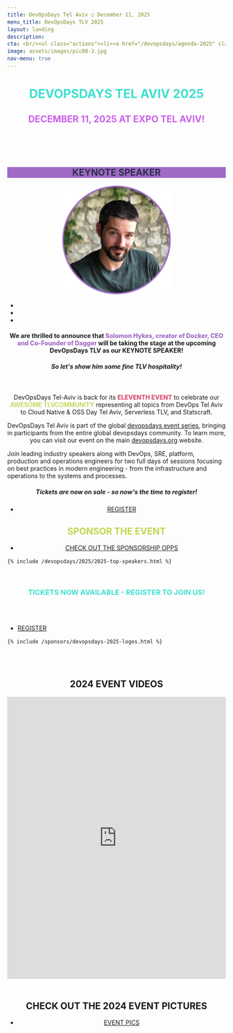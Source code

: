 ```yaml
---
title: DevOpsDays Tel Aviv ○ December 11, 2025 
menu_title: DevOpsDays TLV 2025
layout: landing
description: 
cta: <br/><ul class="actions"><li><a href="/devopsdays/agenda-2025" class="button fit" target="_blank"> VIEW AGENDA</a></li></ul><ul class="actions"><li><a href="https://rtfmp.lease/devopsdaystlv-2025-tix" class="button special fit" target="_blank"> REGISTER</a></li></ul>
image: assets/images/pic08-3.jpg
nav-menu: true
---
```


<!-- Main -->
<div id="main">
<!-- One -->
<div class="inner">
    <div class="row">
    <div class="box" style="width: 100%; text-align: center;">
    <h1 style="text-transform: uppercase; color: turquoise;">DEVOPSDAYS TEL AVIV 2025</h1>
    <h2 style="text-transform: uppercase; color:rgb(201, 97, 236);">December 11, 2025 at Expo Tel Aviv!</h2>
<br/>      
</div>
        <br />
        </div>
        <br/>
<a id="keynote"></a>
    <div class="row">
    <div class="box" style="width: 100%; background-color: #A06AC6;"><h2 style="color: #2a2f4a; text-transform: uppercase; text-align: center;"><span class="icon fa-star"></span> KEYNOTE SPEAKER <span class="icon fa-star"></span></h2></div>
    <div class="box" style="width: 100%; text-align: center;">
    <img src="/assets/images/speakers/solomon-hykes.png" width="250px">
    <ul class="icons"><li><a href="https://x.com/solomonstre" target="_blank" class="icon fa-twitter"><span class="label"></span></a></li><li><a href="https://www.linkedin.com/in/solomonhykes/" target="_blank" class="icon fa-linkedin"><span class="label"></span></a></li><li><a href="https://github.com/shykes" target="_blank" class="icon fa-github"><span class="label"></span></a></li></ul>
    <h4>We are thrilled to announce that <span style="font-weight: 800; color: #A06AC6;">Solomon Hykes, creator of Docker, CEO and Co-Founder of Dagger</span> will be taking the stage at the upcoming DevOpsDays TLV as our KEYNOTE SPEAKER!</h4>
    <h5>So let's show him some fine TLV hospitality!</h5>
     <br>

<p>DevOpsDays Tel-Aviv is back for its <span style="font-weight: 800; color: #d95374;">ELEVENTH EVENT</span> to celebrate our <span style="font-weight: 600; color: #c0d44f;">AWESOME TLVCOMMUNITY</span> representing all topics from DevOps Tel Aviv to Cloud Native & OSS Day Tel Aviv, Serverless TLV, and Statscraft.</p>
            <p>DevOpsDays Tel Aviv is part of the global <a href="https://devopsdays.org/tel-aviv" target="_blank">devopsdays event series</a>, bringing in participants from the entire global devopsdays community.  To learn more, you can visit our event on the main <a href="https://devopsdays.org/" target="_blank">devopsdays.org</a> website.</p>
            <p style="text-align: left; ">Join leading industry speakers along with DevOps, SRE, platform, production and operations engineers for two full days of sessions focusing on best practices in modern  engineering - from the infrastructure and operations to the systems and processes.</p>    

 <h5>Tickets are now on sale - so now's the time to register!</h5>
    <ul class="actions"><li><a href="https://rtfmp.lease/devopsdaystlv-2025-tix" target="_blank" class="button fit"> REGISTER</a></li></ul> 
    </div>

<a id="sponsor"></a>
    <div class="box" style="width: 100%; text-align: center;">
   <h2 style="tex-transform: uppercase; color: #c0d44f;"> SPONSOR THE EVENT</h2>
         <ul class="actions"><li><a href="/sponsor" target="_blank" class="button fit"> CHECK OUT THE SPONSORSHIP OPPS</a></li></ul> 
    </div>


<!-- <a id="speakers"></a> -->


    {% include /devopsdays/2025/2025-top-speakers.html %}

<a id="register"></a>
<br/>
     <h3 style="text-transform: uppercase; color: white; text-align: center;"> <span style="color: turquoise;">TICKETS NOW AVAILABLE - REGISTER TO JOIN US! </span></h3>
     <br/><br/>

   <ul class="actions"><li><a href="https://rtfmp.lease/devopsdaystlv-2025-tix" class="button fit">  REGISTER</a></li></ul>   


    {% include /sponsors/devopsdays-2025-logos.html %} 

<br/>
<br/>
    <div class="box" style="width: 100%; text-align: center;">
    <div class="row" style="text-align: center;">
   <h2> <span class="icon alt fa-video-camera"></span> 2024 EVENT VIDEOS </h2>
   <a id="videos"></a>
    <iframe width="100%" height="650" style="text-align: center" src="https://www.youtube.com/embed/videoseries?si=6bgw0fquD7gNDHEb&amp;list=PL8tivQAdoavNs2xQkQXC4f9Wdtc2CuMeT" title="DevOpsDays TLV 2025 YouTube" frameborder="0" allow="accelerometer; autoplay; clipboard-write; encrypted-media; gyroscope; picture-in-picture; web-share" referrerpolicy="strict-origin-when-cross-origin" allowfullscreen></iframe></div>
   <br/>
    <h2>CHECK OUT THE 2024 EVENT PICTURES</h2>
    <p><ul class="actions"><li><a href="https://photos.app.goo.gl/GoT8DRVP9ecbPrXBA" class="button fit" target="_blank"><span class="icon alt fa-camera-retro"></span> EVENT PICS</a></li></ul></p>
    <br/>
    </div>

<!--  <hr class="major">

 <div class="row" style="text-align: center;">
            <div class="4u"><ul class="actions"><li><a href="/devopsdays/agenda-2021" class="button fit"> <i class="fa fa-cog" style="color: red;"></i>VIEW EVENT PROGRAM</a></li></ul></div>
            <div class="4u"><ul class="actions"><li><a href="/devopsdays-quicklinks" class="button fit"> <i class="fa fa-cog" style="color: #c0d44f;"></i> EVENT QUICK LINKS</a></li></ul></div>-->











  
	

